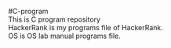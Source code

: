 #C-program <br>
This is C program repository <br>
HackerRank is my programs file of HackerRank. <br>
OS is OS lab manual programs file.